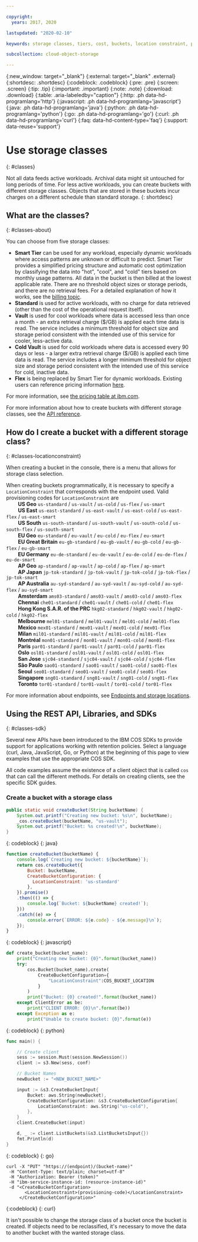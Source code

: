 ```yaml
---

copyright:
  years: 2017, 2020

lastupdated: "2020-02-10"

keywords: storage classes, tiers, cost, buckets, location constraint, provisioning code, locationconstraint

subcollection: cloud-object-storage

---
```

{:new_window: target="_blank"}
{:external: target="_blank" .external}
{:shortdesc: .shortdesc}
{:codeblock: .codeblock}
{:pre: .pre}
{:screen: .screen}
{:tip: .tip}
{:important: .important}
{:note: .note}
{:download: .download} 
{:table: .aria-labeledby="caption"}
{:http: .ph data-hd-programlang='http'} 
{:javascript: .ph data-hd-programlang='javascript'} 
{:java: .ph data-hd-programlang='java'} 
{:python: .ph data-hd-programlang='python'}
{:go: .ph data-hd-programlang='go'}
{:curl: .ph data-hd-programlang='curl'}
{:faq: data-hd-content-type='faq'}
{:support: data-reuse='support'}

# Use storage classes
{: #classes}

Not all data feeds active workloads. Archival data might sit untouched for long periods of time. For less active workloads, you can create buckets with different storage classes. Objects that are stored in these buckets incur charges on a different schedule than standard storage.
{: shortdesc}

## What are the classes?
{: #classes-about}

You can choose from five storage classes:

*  **Smart Tier** can be used for any workload, especially dynamic workloads where access patterns are unknown or difficult to predict.  Smart Tier provides a simplified pricing structure and automatic cost optimization by classifying the data into "hot", "cool", and "cold" tiers based on monthly usage patterns. All data in the bucket is then billed at the lowest applicable rate.  There are no threshold object sizes or storage periods, and there are no retrieval fees. For a detailed explanation of how it works, see the [billing topic](docs/services/cloud-object-storage/iam?topic=cloud-object-storage-billing#billing-storage-classes).
*  **Standard** is used for active workloads, with no charge for data retrieved (other than the cost of the operational request itself).
*  **Vault** is used for cool workloads where data is accessed less than once a month - an extra retrieval charge ($/GB) is applied each time data is read. The service includes a minimum threshold for object size and storage period consistent with the intended use of this service for cooler, less-active data.
*  **Cold Vault** is used for cold workloads where data is accessed every 90 days or less - a larger extra retrieval charge ($/GB) is applied each time data is read. The service includes a longer minimum threshold for object size and storage period consistent with the intended use of this service for cold, inactive data.
*  **Flex** is being replaced by Smart Tier for dynamic workloads. Existing users can reference pricing information [here](/docs/cloud-object-storage?topic=cloud-object-storage-flex-pricing).

For more information, see [the pricing table at ibm.com](https://www.ibm.com/cloud/object-storage#s3api).

For more information about how to create buckets with different storage classes, see the [API reference](/docs/services/cloud-object-storage/api-reference?topic=cloud-object-storage-compatibility-api-bucket-operations#compatibility-api-storage-class).

## How do I create a bucket with a different storage class?
{: #classes-locationconstraint}

When creating a bucket in the console, there is a menu that allows for storage class selection. 

When creating buckets programmatically, it is necessary to specify a `LocationConstraint` that corresponds with the endpoint used. Valid provisioning codes for `LocationConstraint` are <br>
&emsp;&emsp;  **US Geo** `us-standard` / `us-vault` / `us-cold` / `us-flex` / `us-smart` <br>
&emsp;&emsp;  **US East** `us-east-standard` / `us-east-vault`  / `us-east-cold` / `us-east-flex` / `us-east-smart` <br>
&emsp;&emsp;  **US South** `us-south-standard` / `us-south-vault`  / `us-south-cold` / `us-south-flex` / `us-south-smart` <br>
&emsp;&emsp;  **EU Geo** `eu-standard` / `eu-vault` / `eu-cold` / `eu-flex` / `eu-smart` <br>
&emsp;&emsp;  **EU Great Britain** `eu-gb-standard` / `eu-gb-vault` / `eu-gb-cold` / `eu-gb-flex` / `eu-gb-smart` <br>
&emsp;&emsp;  **EU Germany** `eu-de-standard` / `eu-de-vault` / `eu-de-cold` / `eu-de-flex` / `eu-de-smart` <br>
&emsp;&emsp;  **AP Geo** `ap-standard` / `ap-vault` / `ap-cold` / `ap-flex` / `ap-smart` <br>
&emsp;&emsp;  **AP Japan** `jp-tok-standard` / `jp-tok-vault` / `jp-tok-cold` / `jp-tok-flex` / `jp-tok-smart`<br>
&emsp;&emsp;  **AP Australia** `au-syd-standard` / `au-syd-vault` / `au-syd-cold` / `au-syd-flex` / `au-syd-smart` <br>
&emsp;&emsp;  **Amsterdam** `ams03-standard` / `ams03-vault` / `ams03-cold` / `ams03-flex`  <br>
&emsp;&emsp;  **Chennai** `che01-standard` / `che01-vault` / `che01-cold` / `che01-flex`  <br>
&emsp;&emsp;  **Hong Kong S.A.R. of the PRC** `hkg02-standard` / `hkg02-vault` / `hkg02-cold` / `hkg02-flex`  <br>
&emsp;&emsp;  **Melbourne** `mel01-standard` / `mel01-vault` / `mel01-cold` / `mel01-flex` <br>
&emsp;&emsp;  **Mexico** `mex01-standard` / `mex01-vault` / `mex01-cold` / `mex01-flex`  <br>
&emsp;&emsp;  **Milan** `mil01-standard` / `mil01-vault` / `mil01-cold` / `mil01-flex`  <br>
&emsp;&emsp;  **Montréal** `mon01-standard` / `mon01-vault` / `mon01-cold` / `mon01-flex` <br>
&emsp;&emsp;  **Paris** `par01-standard` / `par01-vault` / `par01-cold` / `par01-flex`  <br>
&emsp;&emsp;  **Oslo** `osl01-standard` / `osl01-vault` / `osl01-cold` / `osl01-flex`  <br>
&emsp;&emsp;  **San Jose** `sjc04-standard` / `sjc04-vault` / `sjc04-cold` / `sjc04-flex` <br>
&emsp;&emsp;  **São Paulo** `sao01-standard` / `sao01-vault` / `sao01-cold` / `sao01-flex`  <br>
&emsp;&emsp;  **Seoul** `seo01-standard` / `seo01-vault` / `seo01-cold` / `seo01-flex`  <br>
&emsp;&emsp;  **Singapore** `sng01-standard` / `sng01-vault` / `sng01-cold` / `sng01-flex`  <br>
&emsp;&emsp;  **Toronto** `tor01-standard` / `tor01-vault` / `tor01-cold` / `tor01-flex`  <br>


For more information about endpoints, see [Endpoints and storage locations](/docs/services/cloud-object-storage?topic=cloud-object-storage-endpoints#endpoints).

## Using the REST API, Libraries, and SDKs
{: #classes-sdk}

Several new APIs have been introduced to the IBM COS SDKs to provide support for applications working with retention policies. Select a language (curl, Java, JavaScript, Go, or Python) at the beginning of this page to view examples that use the appropriate COS SDK. 

 All code examples assume the existence of a client object that is called `cos` that can call the different methods. For details on creating clients, see the specific SDK guides.


### Create a bucket with a storage class

```java
public static void createBucket(String bucketName) {
    System.out.printf("Creating new bucket: %s\n", bucketName);
    _cos.createBucket(bucketName, "us-vault");
    System.out.printf("Bucket: %s created!\n", bucketName);
}
```
{: codeblock}
{: java}


```javascript
function createBucket(bucketName) {
    console.log(`Creating new bucket: ${bucketName}`);
    return cos.createBucket({
        Bucket: bucketName,
        CreateBucketConfiguration: {
          LocationConstraint: 'us-standard'
        },        
    }).promise()
    .then((() => {
        console.log(`Bucket: ${bucketName} created!`);
    }))
    .catch((e) => {
        console.error(`ERROR: ${e.code} - ${e.message}\n`);
    });
}
```
{: codeblock}
{: javascript}


```py
def create_bucket(bucket_name):
    print("Creating new bucket: {0}".format(bucket_name))
    try:
        cos.Bucket(bucket_name).create(
            CreateBucketConfiguration={
                "LocationConstraint":COS_BUCKET_LOCATION
            }
        )
        print("Bucket: {0} created!".format(bucket_name))
    except ClientError as be:
        print("CLIENT ERROR: {0}\n".format(be))
    except Exception as e:
        print("Unable to create bucket: {0}".format(e))
```
{: codeblock}
{: python}

```go
func main() {

    // Create client
    sess := session.Must(session.NewSession())
    client := s3.New(sess, conf)

    // Bucket Names
    newBucket := "<NEW_BUCKET_NAME>"

    input := &s3.CreateBucketInput{
        Bucket: aws.String(newBucket),
        CreateBucketConfiguration: &s3.CreateBucketConfiguration{
            LocationConstraint: aws.String("us-cold"),
        },
    }
    client.CreateBucket(input)

    d, _ := client.ListBuckets(&s3.ListBucketsInput{})
    fmt.Println(d)
}
```
{: codeblock}
{: go}


```
curl -X "PUT" "https://(endpoint)/(bucket-name)"
 -H "Content-Type: text/plain; charset=utf-8"
 -H "Authorization: Bearer (token)"
 -H "ibm-service-instance-id: (resource-instance-id)"
 -d "<CreateBucketConfiguration>
       <LocationConstraint>(provisioning-code)</LocationConstraint>
     </CreateBucketConfiguration>"
```
{:codeblock}
{: curl}

It isn't possible to change the storage class of a bucket once the bucket is created. If objects need to be reclassified, it's necessary to move the data to another bucket with the wanted storage class. 

